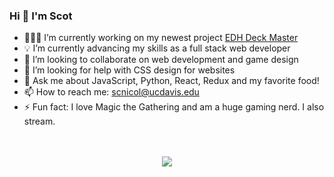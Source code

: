 
### Hi 👋 I'm Scot 


- 🧑🏼‍💻 I’m currently working on my newest project [EDH Deck Master](https://edh-deck-master.onrender.com)
- 💡 I’m currently advancing my skills as a full stack web developer
- 👯 I’m looking to collaborate on web development and game design
- 🤔 I’m looking for help with CSS design for websites
- 💬 Ask me about JavaScript, Python, React, Redux and my favorite food!
- 📫 How to reach me: scnicol@ucdavis.edu
- ⚡ Fun fact: I love Magic the Gathering and am a huge gaming nerd. I also stream. 


<p align="center">
  <br/>
  <br/>
  <img src="https://media.giphy.com/media/SWoSkN6DxTszqIKEqv/giphy.gif)https://media.giphy.com/media/SWoSkN6DxTszqIKEqv/giphy.gif">
</p>

